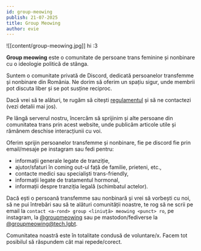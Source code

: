 ```yaml
---
id: group-meowing
publish: 21-07-2025
title: Group Meowing
author: evie
---
```


![[content/group-meowing.jpg]] hi :3

**Group meowing** este o comunitate de persoane trans feminine și nonbinare cu o ideologie politică de stânga.

Suntem o comunitate privată de Discord, dedicată persoanelor transfemme și nonbinare din
România. Ne dorim să oferim un spațiu sigur, unde membrii pot discuta liber și se pot
susține reciproc.

Dacă vrei să te alături, te rugăm să citești [regulamentul](/page/regulament.html) și să
ne contactezi (vezi detalii mai jos).

Pe lângă serverul nostru, încercăm să sprijinim și alte persoane din comunitatea trans
prin acest website, unde publicăm articole utile și rămânem deschise interacțiunii cu voi.

Oferim sprijin persoanelor transfemme și nonbinare, fie pe discord fie prin email/mesaje
pe instagram sau fedi pentru:

- informații generale legate de tranziție,
- ajutor/sfaturi în coming out-ul față de familie, prieteni, etc.,
- contacte medici sau specialiști trans-friendly,
- informații legate de tratamentul hormonal,
- informații despre tranziția legală (schimbatul actelor).

Dacă ești o persoană transfemme sau nonbinară și vrei să vorbești cu noi, să ne pui
întrebări sau să te alături comunității noastre, te rog să ne scrii pe email la
`contact <a-rond> group <liniuță> meowing <punct> ro`, pe instagram, la
[@groupmeowing](https://www.instagram.com/groupmeowing/) sau pe mastodon/fediverse la
[@groupmeowing@tech.lgbt](https://tech.lgbt/@groupmeowing).

Comunitatea noastră este în totalitate condusă de voluntare/x. Facem tot posibilul să
răspundem cât mai repede/corect.
